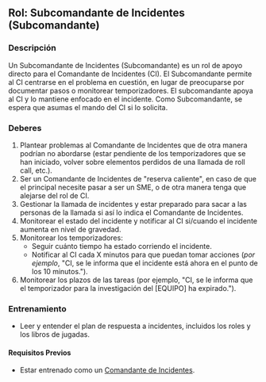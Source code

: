 ## Rol: Subcomandante de Incidentes (Subcomandante)

### Descripción

Un Subcomandante de Incidentes (Subcomandante) es un rol de apoyo directo para el Comandante de Incidentes (CI). El Subcomandante permite al CI centrarse en el problema en cuestión, en lugar de preocuparse por documentar pasos o monitorear temporizadores. El subcomandante apoya al CI y lo mantiene enfocado en el incidente. Como Subcomandante, se espera que asumas el mando del CI si lo solicita.

### Deberes

1. Plantear problemas al Comandante de Incidentes que de otra manera podrían no abordarse (estar pendiente de los temporizadores que se han iniciado, volver sobre elementos perdidos de una llamada de roll call, etc.).
2. Ser un Comandante de Incidentes de "reserva caliente", en caso de que el principal necesite pasar a ser un SME, o de otra manera tenga que alejarse del rol de CI.
3. Gestionar la llamada de incidentes y estar preparado para sacar a las personas de la llamada si así lo indica el Comandante de Incidentes.
4. Monitorear el estado del incidente y notificar al CI si/cuando el incidente aumenta en nivel de gravedad.
5. Monitorear los temporizadores:
    * Seguir cuánto tiempo ha estado corriendo el incidente.
    * Notificar al CI cada X minutos para que puedan tomar acciones (_por ejemplo_, "CI, se le informa que el incidente está ahora en el punto de los 10 minutos.").
6. Monitorear los plazos de las tareas (por ejemplo, "CI, se le informa que el temporizador para la investigación del [EQUIPO] ha expirado.").

### Entrenamiento

* Leer y entender el plan de respuesta a incidentes, incluidos los roles y los libros de jugadas.

#### Requisitos Previos

* Estar entrenado como un [Comandante de Incidentes](#rol-comandante-de-incidentes-ci).
